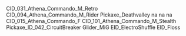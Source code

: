 CID_031_Athena_Commando_M_Retro
CID_094_Athena_Commando_M_Rider
Pickaxe_Deathvalley
na
na
na
CID_015_Athena_Commando_F
CID_101_Athena_Commando_M_Stealth
Pickaxe_ID_042_CircuitBreaker
Glider_MiG
EID_ElectroShuffle
EID_Floss

